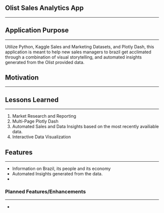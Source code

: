 Olist Sales Analytics App
---
***

## Application Purpose

***
Utilize Python, Kaggle Sales and Marketing Datasets, and Plotly Dash, this application is meant to help new sales managers 
to brazil get acclimated through a combination of visual storytelling, and automated insights generated from the 
Olist provided data.


## Motivation

***


## Lessons Learned

***

1. Market Research and Reporting
2. Multi-Page Plotly Dash
3. Automated Sales and Data Insights based on the most recently availiable data.
4. Interactive Data Visualization 


## Features

***

* Information on Brazil, its people and its economy 
* Automated Insights generated from the data.
* 
### Planned Features/Enhancements

***

* 




